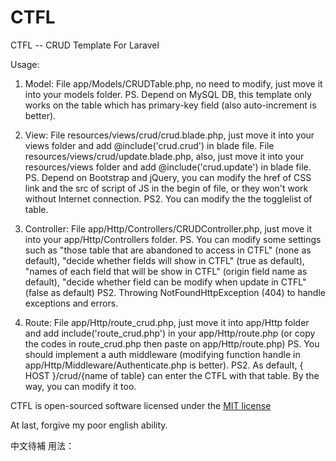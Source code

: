 # CTFL
CTFL -- CRUD Template For Laravel

Usage:
1. Model: 
File app/Models/CRUDTable.php, no need to modify, just move it into your models folder.
PS. Depend on MySQL DB, this template only works on the table which has primary-key field (also auto-increment is better).

2. View:
File resources/views/crud/crud.blade.php, just move it into your views folder and add @include('crud.crud') in blade file.
File resources/views/crud/update.blade.php, also, just move it into your resources/views folder and add @include('crud.update') in blade file.
PS. Depend on Bootstrap and jQuery, you can modify the href of CSS link and the src of script of JS in the begin of file, or they won't work without Internet connection.
PS2. You can modify the the togglelist of table.

3. Controller:
File app/Http/Controllers/CRUDController.php, just move it into your app/Http/Controllers folder.
PS. You can modify some settings such as "those table that are abandoned to access in CTFL" (none as default), "decide whether fields will show in CTFL" (true as default), "names of each field that will be show in CTFL" (origin field name as default), "decide whether field can be modify when update in CTFL" (false as default)
PS2. Throwing NotFoundHttpException (404) to handle exceptions and errors.

4. Route:
File app/Http/route_crud.php, just move it into app/Http folder and add include('route_crud.php') in your app/Http/route.php (or copy the codes in route_crud.php then paste on app/Http/route.php)
PS. You should implement a auth middleware (modifying function handle in app/Http/Middleware/Authenticate.php is better).
PS2. As default, { HOST }/crud/{name of table} can enter the CTFL with that table. By the way, you can modify it too.

CTFL is open-sourced software licensed under the [MIT license](http://opensource.org/licenses/MIT)

At last, forgive my poor english ability.

中文待補
用法：
